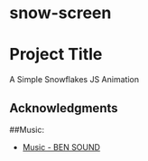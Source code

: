 # snow-screen

# Project Title

A Simple Snowflakes JS Animation


## Acknowledgments

##Music: 
* [Music - BEN SOUND](https://www.bensound.com/)
